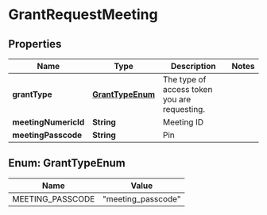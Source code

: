 
# GrantRequestMeeting

## Properties
Name | Type | Description | Notes
------------ | ------------- | ------------- | -------------
**grantType** | [**GrantTypeEnum**](#GrantTypeEnum) | The type of access token you are requesting. | 
**meetingNumericId** | **String** | Meeting ID | 
**meetingPasscode** | **String** | Pin | 


<a name="GrantTypeEnum"></a>
## Enum: GrantTypeEnum
Name | Value
---- | -----
MEETING_PASSCODE | &quot;meeting_passcode&quot;



